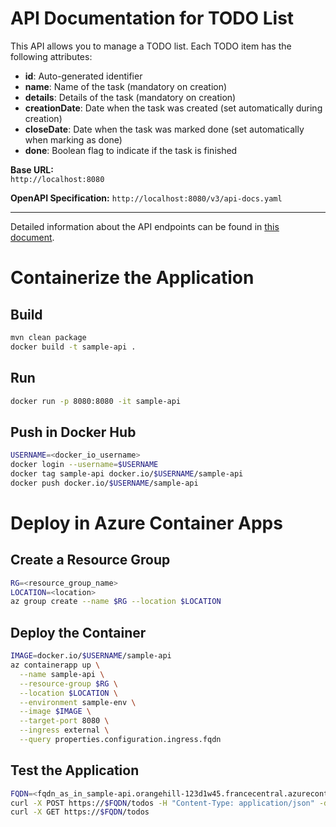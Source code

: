 # API Documentation for TODO List

This API allows you to manage a TODO list. Each TODO item has the following attributes:  
- **id**: Auto-generated identifier  
- **name**: Name of the task (mandatory on creation)  
- **details**: Details of the task (mandatory on creation)  
- **creationDate**: Date when the task was created (set automatically during creation)  
- **closeDate**: Date when the task was marked done (set automatically when marking as done)  
- **done**: Boolean flag to indicate if the task is finished

**Base URL:**  
`http://localhost:8080`

**OpenAPI Specification:**
`http://localhost:8080/v3/api-docs.yaml`

---

Detailed information about the API endpoints can be found in [this document](./ENDPOINTS.md).

# Containerize the Application

## Build

```bash
mvn clean package
docker build -t sample-api .
```

## Run

```bash
docker run -p 8080:8080 -it sample-api
```

## Push in Docker Hub

```bash
USERNAME=<docker_io_username>
docker login --username=$USERNAME
docker tag sample-api docker.io/$USERNAME/sample-api
docker push docker.io/$USERNAME/sample-api
```

# Deploy in Azure Container Apps

## Create a Resource Group

```bash
RG=<resource_group_name>
LOCATION=<location>
az group create --name $RG --location $LOCATION
```

## Deploy the Container

```bash
IMAGE=docker.io/$USERNAME/sample-api
az containerapp up \
  --name sample-api \
  --resource-group $RG \
  --location $LOCATION \
  --environment sample-env \
  --image $IMAGE \
  --target-port 8080 \
  --ingress external \
  --query properties.configuration.ingress.fqdn
```

## Test the Application

```bash
FQDN=<fqdn_as_in_sample-api.orangehill-123d1w45.francecentral.azurecontainerapps.io>
curl -X POST https://$FQDN/todos -H "Content-Type: application/json" -d '{"name": "Comprar comestibles", "details": "Leche, pan, huevos"}'
curl -X GET https://$FQDN/todos
```